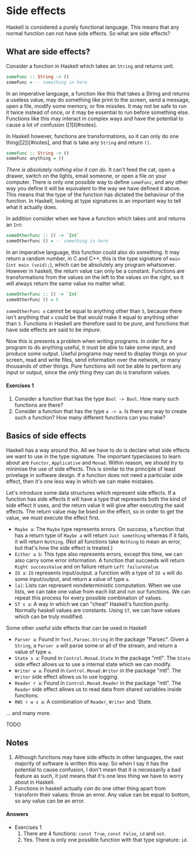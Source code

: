 # Side effects

Haskell is considered a purely functional language. This means that any normal function can not have side effects. So what are side effects?

## What are side effects?

Consider a function in Haskell which takes an `String` and returns unit.

```haskell
someFunc :: String -> ()
someFunc = -- something in here
```

In an imperative language, a function like this that takes a String and returns a useless value, may do something like print to the screen, send a message, open a file, modify some memory, or fire missiles. It may not be safe to run it twice instead of once, or it may be essential to run before something else. Functions like this may interact in complex ways and have the potential to cause a lot of confusion ([1])[#notes].

In Haskell however, functions are transformations, so it can only do one thing([2])[#notes], and that is take any `String` and return `()`.

```haskell
someFunc :: String -> ()
someFunc anything = ()
```

*There is absolutely nothing else it can do*. It can't feed the cat, open a drawer, switch on the lights, email someone, or open a file on your computer. There is only one possible way to define `someFunc`, and any other way you define it will be equivalent to the way we have defined it above. This means that the type of the function has dictated the behaviour of the function. In Haskell, looking at type signatures is an important way to tell what it actually does.

In addition consider when we have a function which takes unit and returns an `Int`:

```haskell
someOtherFunc :: () -> `Int`
someOtherFunc () = -- something in here
```

In an imperative language, this function could also do something. It may return a random number, in C and C++, this is the type signature of `main` (`int main (void);`), which can be absolutely any program whatsoever. However in haskell, the return value can only be a constant. Functions are transformations from the values on the left to the values on the right, so it will always return the same value no matter what.

```haskell
someOtherFunc :: () -> `Int`
someOtherFunc () = 5
```

`someOtherFunc x` cannot be equal to anything other than `5`, because there isn't anything that `x` could be that would make it equal to anything other than `5`. Functions in Haskell are therefore said to be *pure*, and functions that have side effects are said to be *impure*.

Now this is presents a problem when writing programs. In order for a program to do anything useful, it must be able to take some input, and produce some output. Useful programs may need to display things on your screen, read and write files, send information over the network, or many thousands of other things. Pure functions will not be able to perform any input or output, since the *only* thing they can do is transform values.

#### Exercises 1

1. Consider a function that has the type `Bool -> Bool`. How many such functions are there?
2. Consider a function that has the type `a -> a`. Is there any way to create such a function? How many different functions can you make?

## Basics of side effects

Haskell has a way around this. All we have to do is declare what side effects we want to use in the type signature. The important typeclasses to learn about are `Functor`, `Applicative` and `Monad`. Within reason, we should try to minimise the use of side effects. This is similar to the principle of least privelage in software design. If a function does not need a particular side effect, then it's one less way in which we can make mistakes.

Let's introduce some data structures which represent side effects. If a function has side effects it will have a type that represents both the kind of side effect it uses, and the return value it will give after executing the said effects. The return value may be bsed on the effect, so in order to get the value, we must execute the effect first.

* `Maybe a`: The `Maybe` type represents errors. On success, a function that has a return type of `Maybe a` will return `Just something` whereas if it fails, it will return `Nothing`. (Not all functions take `Nothing` to mean an error, but that's how the side effect is treated.)
* `Either a b`: This type also represents errors, except this time, we can also carry some error information. A function that succeeds will return `Right successValue` and on failure return `Left failureValue`
* `IO a`: `IO` represents input/output. a function with a type of `IO a` will do some input/output, and return a value of type `a`.
* `[a]`: Lists can represent nondeterministic computation. When we use lists, we can take one value from each list and run our functions. We can repeat this process for every possible combination of values.
* `ST s a`: A way in which we can "cheat" Haskell's function purity. Normally haskell values are constants. Using `ST`, we can have values which can be truly modified.

Some other useful side effects that can be used in Haskell

* `Parser a`: Found in `Text.Parsec.String` in the package "Parsec". Given a `String`, a `Parser a` will parse some or all of the stream, and return a value of type `a`.
* `State s a`: Found in `Control.Monad.State` in the package "mtl". The `State` side effect allows us to use a internal state which we can modify.
* `Writer w a`: Found in `Control.Monad.Writer` in the package "mtl". The `Writer` side effect allows us to use logging.
* `Reader r a`: Found in `Control.Monad.Reader` in the package "mtl". The `Reader` side effect allows us to read data from shared variables inside functions.
* `RWS r w s a`: A coimbination of `Reader`, `Writer` and `State.

... and many more.

TODO


## Notes

1. Although functions may have side effects in other languages, the vast majority of software is written this way. So when I say it has the potential to cause confusion, I don't mean that it is necessarily a bad feature as such, it just means that it's one less thing we have to worry about in Haskell.
2. Functions in haskell actually *can* do one other thing apart from transform their values: throw an error. Any value can be equal to bottom, so any value can be an error.

#### Answers

* Exercises 1
    1. There are 4 functions: `const True`, `const False`, `id` and `not`.
    2. Yes. There is only one possible function with that type signature: `id`.
